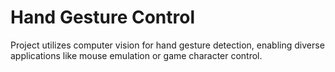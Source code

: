 # Hand Gesture Control

Project utilizes computer vision for hand gesture detection, enabling diverse applications like mouse emulation or game character control.

